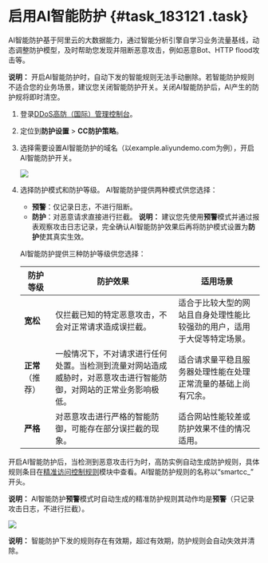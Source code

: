 # 启用AI智能防护 {#task_183121 .task}

AI智能防护基于阿里云的大数据能力，通过智能分析引擎自学习业务流量基线，动态调整防护模型，及时帮助您发现并阻断恶意攻击，例如恶意Bot、HTTP flood攻击等。

**说明：** 开启AI智能防护时，自动下发的智能规则无法手动删除。若智能防护规则不适合您的业务场景，建议您关闭智能防护开关。关闭AI智能防护后，AI产生的防护规将即时清空。

1.  登录[DDoS高防（国际）管理控制台](https://yundun.console.aliyun.com/?p=ddosdip)。
2.  定位到**防护设置** \> **CC防护策略**。
3.  选择需要设置AI智能防护的域名（以example.aliyundemo.com为例），开启AI智能防护开关。 

    ![](http://static-aliyun-doc.oss-cn-hangzhou.aliyuncs.com/assets/img/156918/156713333044284_zh-CN.png)

4.  选择防护模式和防护等级。 AI智能防护提供两种模式供您选择：

    -   **预警**：仅记录日志，不进行阻断。
    -   **防护**：对恶意请求直接进行拦截。
    **说明：** 建议您先使用**预警**模式并通过报表观察攻击日志记录，完全确认AI智能防护效果后再将防护模式设置为**防护**使其真实生效。

    AI智能防护提供三种防护等级供您选择：

    |防护等级|防护效果|适用场景|
    |----|----|----|
    |**宽松**|仅拦截已知的特定恶意攻击，不会对正常请求造成误拦截。|适合于比较大型的网站且自身处理性能比较强劲的用户，适用于大促等特定场景。|
    |**正常**（推荐）|一般情况下，不对请求进行任何处置。当检测到流量对网站造成威胁时，对恶意攻击进行智能防御，对网站的正常业务影响极低。|适合请求量平稳且服务器处理性能在处理正常流量的基础上尚有冗余。|
    |**严格**|对恶意攻击进行严格的智能防御，可能存在部分误拦截的现象。|适合网站性能较差或防护效果不佳的情况适用。|


开启AI智能防护后，当检测到恶意攻击行为时，高防实例自动生成防护规则，具体规则条目在[精准访问控制规则](intl.zh-CN/DDoS高防（国际）/用户指南/网络七层防护配置/设置精准访问控制规则.md#)模块中查看。AI智能防护规则的名称以“smartcc\_” 开头。

**说明：** AI智能防护**预警**模式时自动生成的精准防护规则其动作均是**预警**（只记录攻击日志，不进行拦截）。

![](http://static-aliyun-doc.oss-cn-hangzhou.aliyuncs.com/assets/img/156918/156713333044285_zh-CN.png)

**说明：** 智能防护下发的规则存在有效期，超过有效期，防护规则会自动失效并清除。

